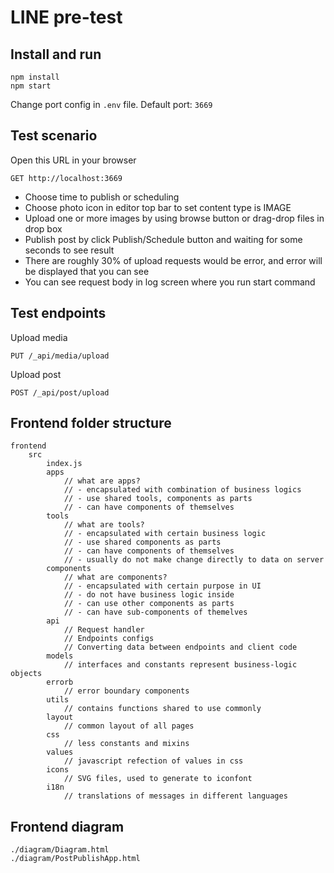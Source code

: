 # LINE pre-test

## Install and run
```
npm install
npm start
```
Change port config in `.env` file. Default port: `3669`

## Test scenario
Open this URL in your browser 
```
GET http://localhost:3669
```
- Choose time to publish or scheduling
- Choose photo icon in editor top bar to set content type is IMAGE
- Upload one or more images by using browse button or drag-drop files in drop box
- Publish post by click Publish/Schedule button and waiting for some seconds to see result
- There are roughly 30% of upload requests would be error, and error will be displayed that you can see
- You can see request body in log screen where you run start command

## Test endpoints
Upload media
```
PUT /_api/media/upload
```
Upload post
```
POST /_api/post/upload
```

## Frontend folder structure
```
frontend
    src
        index.js
        apps
            // what are apps?
            // - encapsulated with combination of business logics
            // - use shared tools, components as parts
            // - can have components of themselves
        tools
            // what are tools?
            // - encapsulated with certain business logic
            // - use shared components as parts
            // - can have components of themselves
            // - usually do not make change directly to data on server
        components
            // what are components?
            // - encapsulated with certain purpose in UI
            // - do not have business logic inside
            // - can use other components as parts
            // - can have sub-components of themelves
        api
            // Request handler
            // Endpoints configs
            // Converting data between endpoints and client code
        models
            // interfaces and constants represent business-logic objects
        errorb
            // error boundary components
        utils
            // contains functions shared to use commonly
        layout
            // common layout of all pages
        css
            // less constants and mixins
        values
            // javascript refection of values in css
        icons
            // SVG files, used to generate to iconfont
        i18n
            // translations of messages in different languages
```

## Frontend diagram
```
./diagram/Diagram.html
./diagram/PostPublishApp.html
```
